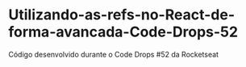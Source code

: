 # Utilizando-as-refs-no-React-de-forma-avancada-Code-Drops-52
Código desenvolvido durante o Code Drops #52 da Rocketseat
